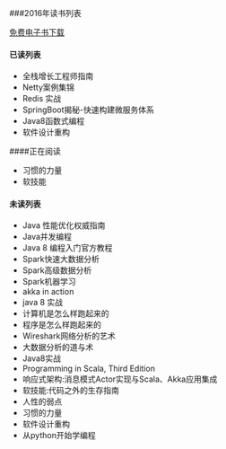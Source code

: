 ###2016年读书列表

[免费电子书下载](http://www.salttiger.com/)

#### 已读列表
* 全栈增长工程师指南
* Netty案例集锦
* Redis 实战
* SpringBoot揭秘-快速构建微服务体系
* Java8函数式编程
* 软件设计重构

####正在阅读
* 习惯的力量
* 软技能

#### 未读列表
* Java 性能优化权威指南
* Java并发编程
* Java 8 编程入门官方教程
* Spark快速大数据分析
* Spark高级数据分析
* Spark机器学习
* akka in action
* java 8 实战
* 计算机是怎么样跑起来的
* 程序是怎么样跑起来的
* Wireshark网络分析的艺术
* 大数据分析的道与术
* Java8实战
* Programming in Scala, Third Edition
* 响应式架构:消息模式Actor实现与Scala、Akka应用集成
* 软技能:代码之外的生存指南
* 人性的弱点
* 习惯的力量
* 软件设计重构
* 从python开始学编程
